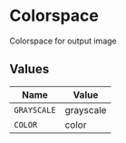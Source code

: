 # Colorspace

Colorspace for output image


## Values

| Name        | Value       |
| ----------- | ----------- |
| `GRAYSCALE` | grayscale   |
| `COLOR`     | color       |